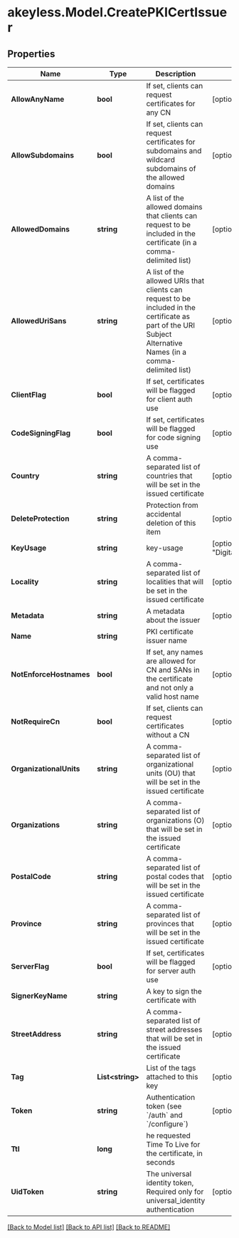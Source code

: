 # akeyless.Model.CreatePKICertIssuer

## Properties

Name | Type | Description | Notes
------------ | ------------- | ------------- | -------------
**AllowAnyName** | **bool** | If set, clients can request certificates for any CN | [optional] 
**AllowSubdomains** | **bool** | If set, clients can request certificates for subdomains and wildcard subdomains of the allowed domains | [optional] 
**AllowedDomains** | **string** | A list of the allowed domains that clients can request to be included in the certificate (in a comma-delimited list) | [optional] 
**AllowedUriSans** | **string** | A list of the allowed URIs that clients can request to be included in the certificate as part of the URI Subject Alternative Names (in a comma-delimited list) | [optional] 
**ClientFlag** | **bool** | If set, certificates will be flagged for client auth use | [optional] 
**CodeSigningFlag** | **bool** | If set, certificates will be flagged for code signing use | [optional] 
**Country** | **string** | A comma-separated list of countries that will be set in the issued certificate | [optional] 
**DeleteProtection** | **string** | Protection from accidental deletion of this item | [optional] 
**KeyUsage** | **string** | key-usage | [optional] [default to "DigitalSignature,KeyAgreement,KeyEncipherment"]
**Locality** | **string** | A comma-separated list of localities that will be set in the issued certificate | [optional] 
**Metadata** | **string** | A metadata about the issuer | [optional] 
**Name** | **string** | PKI certificate issuer name | 
**NotEnforceHostnames** | **bool** | If set, any names are allowed for CN and SANs in the certificate and not only a valid host name | [optional] 
**NotRequireCn** | **bool** | If set, clients can request certificates without a CN | [optional] 
**OrganizationalUnits** | **string** | A comma-separated list of organizational units (OU) that will be set in the issued certificate | [optional] 
**Organizations** | **string** | A comma-separated list of organizations (O) that will be set in the issued certificate | [optional] 
**PostalCode** | **string** | A comma-separated list of postal codes that will be set in the issued certificate | [optional] 
**Province** | **string** | A comma-separated list of provinces that will be set in the issued certificate | [optional] 
**ServerFlag** | **bool** | If set, certificates will be flagged for server auth use | [optional] 
**SignerKeyName** | **string** | A key to sign the certificate with | 
**StreetAddress** | **string** | A comma-separated list of street addresses that will be set in the issued certificate | [optional] 
**Tag** | **List&lt;string&gt;** | List of the tags attached to this key | [optional] 
**Token** | **string** | Authentication token (see &#x60;/auth&#x60; and &#x60;/configure&#x60;) | [optional] 
**Ttl** | **long** | he requested Time To Live for the certificate, in seconds | 
**UidToken** | **string** | The universal identity token, Required only for universal_identity authentication | [optional] 

[[Back to Model list]](../README.md#documentation-for-models) [[Back to API list]](../README.md#documentation-for-api-endpoints) [[Back to README]](../README.md)

